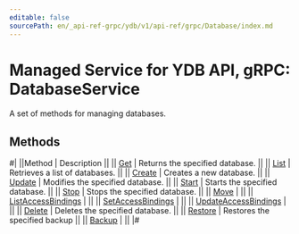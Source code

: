 ```yaml
---
editable: false
sourcePath: en/_api-ref-grpc/ydb/v1/api-ref/grpc/Database/index.md
---
```


# Managed Service for YDB API, gRPC: DatabaseService

A set of methods for managing databases.

## Methods

#|
||Method | Description ||
|| [Get](get.md) | Returns the specified database. ||
|| [List](list.md) | Retrieves a list of databases. ||
|| [Create](create.md) | Creates a new database. ||
|| [Update](update.md) | Modifies the specified database. ||
|| [Start](start.md) | Starts the specified database. ||
|| [Stop](stop.md) | Stops the specified database. ||
|| [Move](move.md) |  ||
|| [ListAccessBindings](listAccessBindings.md) |  ||
|| [SetAccessBindings](setAccessBindings.md) |  ||
|| [UpdateAccessBindings](updateAccessBindings.md) |  ||
|| [Delete](delete.md) | Deletes the specified database. ||
|| [Restore](restore.md) | Restores the specified backup ||
|| [Backup](backup.md) |  ||
|#